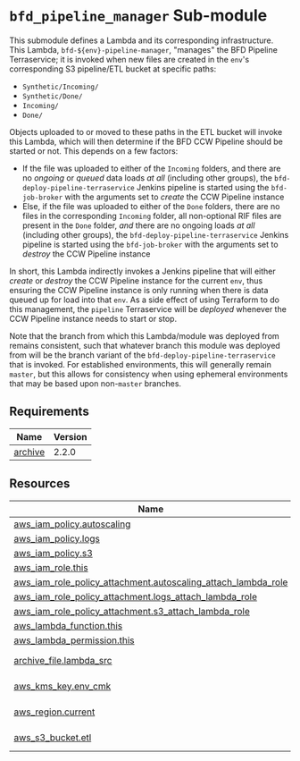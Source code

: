 # `bfd_pipeline_manager` Sub-module

This submodule defines a Lambda and its corresponding infrastructure. This Lambda,
`bfd-${env}-pipeline-manager`, "manages" the BFD Pipeline Terraservice; it is invoked when new files
are created in the `env`'s corresponding S3 pipeline/ETL bucket at specific paths:

- `Synthetic/Incoming/`
- `Synthetic/Done/`
- `Incoming/`
- `Done/`

Objects uploaded to or moved to these paths in the ETL bucket will invoke this Lambda, which will
then determine if the BFD CCW Pipeline should be started or not. This depends on a few factors:

- If the file was uploaded to either of the `Incoming` folders, and there are no _ongoing_ or
  _queued_ data loads _at all_ (including other groups), the `bfd-deploy-pipeline-terraservice`
  Jenkins pipeline is started using the `bfd-job-broker` with the arguments set to _create_ the CCW
  Pipeline instance
- Else, if the file was uploaded to either of the `Done` folders, there are no files in the
  corresponding `Incoming` folder, all non-optional RIF files are present in the `Done` folder,
  _and_ there are no ongoing loads _at all_ (including other groups), the
  `bfd-deploy-pipeline-terraservice` Jenkins pipeline is started using the `bfd-job-broker` with the
  arguments set to _destroy_ the CCW Pipeline instance

In short, this Lambda indirectly invokes a Jenkins pipeline that will either _create_ or _destroy_
the CCW Pipeline instance for the current `env`, thus ensuring the CCW Pipeline instance is only
running when there is data queued up for load into that `env`. As a side effect of using Terraform
to do this management, the `pipeline` Terraservice will be _deployed_ whenever the CCW Pipeline
instance needs to start or stop.

Note that the branch from which this Lambda/module was deployed from remains consistent, such that
whatever branch this module was deployed from will be the branch variant of the
`bfd-deploy-pipeline-terraservice` that is invoked. For established environments, this will
generally remain `master`, but this allows for consistency when using ephemeral environments that
may be based upon non-`master` branches.

<!-- BEGIN_TF_DOCS -->
<!-- GENERATED WITH `terraform-docs .`
     Manually updating the README.md will be overwritten.
     For more details, see the file '.terraform-docs.yml' or
     https://terraform-docs.io/user-guide/configuration/
-->
## Requirements

| Name | Version |
|------|---------|
| <a name="requirement_archive"></a> [archive](#requirement\_archive) | 2.2.0 |

<!-- GENERATED WITH `terraform-docs .`
Manually updating the README.md will be overwritten.
For more details, see the file '.terraform-docs.yml' or
https://terraform-docs.io/user-guide/configuration/
-->

## Resources

| Name | Type |
|------|------|
| [aws_iam_policy.autoscaling](https://registry.terraform.io/providers/hashicorp/aws/latest/docs/resources/iam_policy) | resource |
| [aws_iam_policy.logs](https://registry.terraform.io/providers/hashicorp/aws/latest/docs/resources/iam_policy) | resource |
| [aws_iam_policy.s3](https://registry.terraform.io/providers/hashicorp/aws/latest/docs/resources/iam_policy) | resource |
| [aws_iam_role.this](https://registry.terraform.io/providers/hashicorp/aws/latest/docs/resources/iam_role) | resource |
| [aws_iam_role_policy_attachment.autoscaling_attach_lambda_role](https://registry.terraform.io/providers/hashicorp/aws/latest/docs/resources/iam_role_policy_attachment) | resource |
| [aws_iam_role_policy_attachment.logs_attach_lambda_role](https://registry.terraform.io/providers/hashicorp/aws/latest/docs/resources/iam_role_policy_attachment) | resource |
| [aws_iam_role_policy_attachment.s3_attach_lambda_role](https://registry.terraform.io/providers/hashicorp/aws/latest/docs/resources/iam_role_policy_attachment) | resource |
| [aws_lambda_function.this](https://registry.terraform.io/providers/hashicorp/aws/latest/docs/resources/lambda_function) | resource |
| [aws_lambda_permission.this](https://registry.terraform.io/providers/hashicorp/aws/latest/docs/resources/lambda_permission) | resource |
| [archive_file.lambda_src](https://registry.terraform.io/providers/hashicorp/archive/2.2.0/docs/data-sources/file) | data source |
| [aws_kms_key.env_cmk](https://registry.terraform.io/providers/hashicorp/aws/latest/docs/data-sources/kms_key) | data source |
| [aws_region.current](https://registry.terraform.io/providers/hashicorp/aws/latest/docs/data-sources/region) | data source |
| [aws_s3_bucket.etl](https://registry.terraform.io/providers/hashicorp/aws/latest/docs/data-sources/s3_bucket) | data source |
<!-- END_TF_DOCS -->
